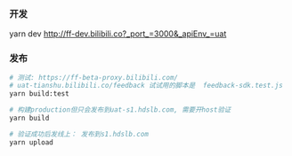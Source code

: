 
### 开发

yarn dev
http://ff-dev.bilibili.co?_port_=3000&_apiEnv_=uat


### 发布

```bash
# 测试: https://ff-beta-proxy.bilibili.com/
# uat-tianshu.bilibili.co/feedback 试试用的脚本是  feedback-sdk.test.js
yarn build:test

# 构建production但只会发布到uat-s1.hdslb.com, 需要开host验证
yarn build

# 验证成功后发线上： 发布到s1.hdslb.com
yarn upload
```